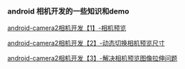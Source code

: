 ### android 相机开发的一些知识和demo

[android-camera2相机开发【1】-相机预览](./android-camera2相机开发【1】-相机预览.md)

[android-camera2相机开发【2】-动态切换相机预览尺寸](./android-camera2相机开发【2】-动态切换相机预览尺寸.md)

[android-camera2相机开发【3】-解决相机预览图像拉伸问题](./android-camera2相机开发【3】-解决相机预览图像拉伸问题.md)